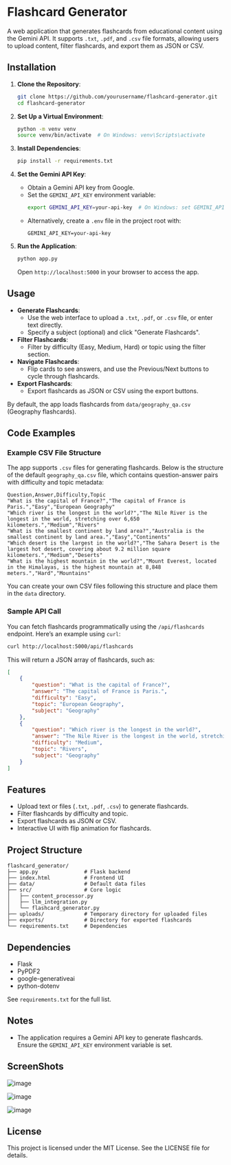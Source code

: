 # Flashcard Generator

A web application that generates flashcards from educational content using the Gemini API. It supports `.txt`, `.pdf`, and `.csv` file formats, allowing users to upload content, filter flashcards, and export them as JSON or CSV.

## Installation

1. **Clone the Repository**:
   ```bash
   git clone https://github.com/yourusername/flashcard-generator.git
   cd flashcard-generator
   ```

2. **Set Up a Virtual Environment**:
   ```bash
   python -m venv venv
   source venv/bin/activate  # On Windows: venv\Scripts\activate
   ```

3. **Install Dependencies**:
   ```bash
   pip install -r requirements.txt
   ```

4. **Set the Gemini API Key**:
   - Obtain a Gemini API key from Google.
   - Set the `GEMINI_API_KEY` environment variable:
     ```bash
     export GEMINI_API_KEY=your-api-key  # On Windows: set GEMINI_API_KEY=your-api-key
     ```
   - Alternatively, create a `.env` file in the project root with:
     ```
     GEMINI_API_KEY=your-api-key
     ```

5. **Run the Application**:
   ```bash
   python app.py
   ```
   Open `http://localhost:5000` in your browser to access the app.

## Usage

- **Generate Flashcards**:
  - Use the web interface to upload a `.txt`, `.pdf`, or `.csv` file, or enter text directly.
  - Specify a subject (optional) and click "Generate Flashcards".
- **Filter Flashcards**:
  - Filter by difficulty (Easy, Medium, Hard) or topic using the filter section.
- **Navigate Flashcards**:
  - Flip cards to see answers, and use the Previous/Next buttons to cycle through flashcards.
- **Export Flashcards**:
  - Export flashcards as JSON or CSV using the export buttons.

By default, the app loads flashcards from `data/geography_qa.csv` (Geography flashcards).

## Code Examples

### Example CSV File Structure

The app supports `.csv` files for generating flashcards. Below is the structure of the default `geography_qa.csv` file, which contains question-answer pairs with difficulty and topic metadata:

```csv
Question,Answer,Difficulty,Topic
"What is the capital of France?","The capital of France is Paris.","Easy","European Geography"
"Which river is the longest in the world?","The Nile River is the longest in the world, stretching over 6,650 kilometers.","Medium","Rivers"
"What is the smallest continent by land area?","Australia is the smallest continent by land area.","Easy","Continents"
"Which desert is the largest in the world?","The Sahara Desert is the largest hot desert, covering about 9.2 million square kilometers.","Medium","Deserts"
"What is the highest mountain in the world?","Mount Everest, located in the Himalayas, is the highest mountain at 8,848 meters.","Hard","Mountains"
```

You can create your own CSV files following this structure and place them in the `data` directory.

### Sample API Call

You can fetch flashcards programmatically using the `/api/flashcards` endpoint. Here’s an example using `curl`:

```bash
curl http://localhost:5000/api/flashcards
```

This will return a JSON array of flashcards, such as:

```json
[
    {
        "question": "What is the capital of France?",
        "answer": "The capital of France is Paris.",
        "difficulty": "Easy",
        "topic": "European Geography",
        "subject": "Geography"
    },
    {
        "question": "Which river is the longest in the world?",
        "answer": "The Nile River is the longest in the world, stretching over 6,650 kilometers.",
        "difficulty": "Medium",
        "topic": "Rivers",
        "subject": "Geography"
    }
]
```

## Features

- Upload text or files (`.txt`, `.pdf`, `.csv`) to generate flashcards.
- Filter flashcards by difficulty and topic.
- Export flashcards as JSON or CSV.
- Interactive UI with flip animation for flashcards.

## Project Structure

```
flashcard_generator/
├── app.py               # Flask backend
├── index.html           # Frontend UI
├── data/                # Default data files 
├── src/                 # Core logic
│   ├── content_processor.py
│   ├── llm_integration.py
│   └── flashcard_generator.py
├── uploads/             # Temporary directory for uploaded files
├── exports/             # Directory for exported flashcards
└── requirements.txt     # Dependencies
```

## Dependencies

- Flask
- PyPDF2
- google-generativeai
- python-dotenv

See `requirements.txt` for the full list.

## Notes

- The application requires a Gemini API key to generate flashcards. Ensure the `GEMINI_API_KEY` environment variable is set.

## ScreenShots
![image](https://github.com/user-attachments/assets/f4f05afd-7a83-49d9-b513-7a9fc31cf590)

![image](https://github.com/user-attachments/assets/20244c02-163d-42f4-ba2d-67da20ad097e)

![image](https://github.com/user-attachments/assets/2cfbf5f5-7985-4368-90f8-2ece16ef7925)



## License

This project is licensed under the MIT License. See the LICENSE file for details.
